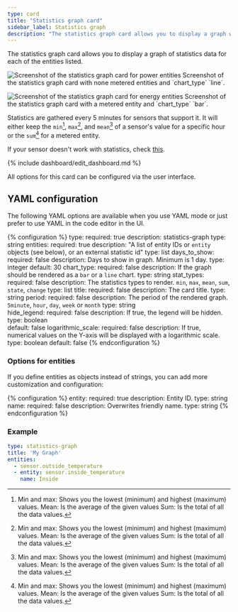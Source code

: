 ```yaml
---
type: card
title: "Statistics graph card"
sidebar_label: Statistics graph
description: "The statistics graph card allows you to display a graph with statistics data for each of the entities listed."
---
```


The statistics graph card allows you to display a graph of statistics data for each of the entities listed.

<p class='img'>
<img src='/images/dashboards/statistics_graph_line.png' alt='Screenshot of the statistics graph card for power entities'>
Screenshot of the statistics graph card with none metered entities and `chart_type` `line`.
</p>

<p class='img'>
<img src='/images/dashboards/statistics_graph_bar.png' alt='Screenshot of the statistics graph card for energy entities'>
Screenshot of the statistics graph card with a metered entity and `chart_type` `bar`.
</p>

Statistics are gathered every 5 minutes for sensors that support it. It will either keep the `min`[^1], `max`[^1], and `mean`[^1] of a sensor's value for a specific hour or the `sum`[^1] for a metered entity.

If your sensor doesn't work with statistics, check [this](/more-info/statistics/).

{% include dashboard/edit_dashboard.md %}

All options for this card can be configured via the user interface.

## YAML configuration

The following YAML options are available when you use YAML mode or just prefer to use YAML in the code editor in the UI.

{% configuration %}
type:
  required: true
  description: statistics-graph
  type: string
entities:
  required: true
  description: "A list of entity IDs or `entity` objects (see below), or an external statistic id"
  type: list
days_to_show:
  required: false
  description: Days to show in graph. Minimum is 1 day.
  type: integer
  default: 30
chart_type:
  required: false
  description: If the graph should be rendered as a `bar` or a `line` chart.
  type: string
stat_types:
  required: false
  description: The statistics types to render. `min`, `max`, `mean`, `sum`, `state`, `change`
  type: list
title:
  required: false
  description: The card title.
  type: string
period:
  required: false
  description: The period of the rendered graph. `5minute`, `hour`, `day`, `week` or `month` 
  type: string  
hide_legend:
  required: false
  description:  If true, the legend will be hidden.
  type: boolean  
  default: false
logarithmic_scale:
  required: false
  description: If true, numerical values on the Y-axis will be displayed with a logarithmic scale.
  type: boolean
  default: false
{% endconfiguration %}

### Options for entities

If you define entities as objects instead of strings, you can add more customization and configuration:

{% configuration %}
entity:
  required: true
  description: Entity ID.
  type: string
name:
  required: false
  description: Overwrites friendly name.
  type: string
{% endconfiguration %}

### Example

```yaml
type: statistics-graph
title: 'My Graph'
entities:
  - sensor.outside_temperature
  - entity: sensor.inside_temperature
    name: Inside
```
[^1]:Min and max: Shows you the lowest (minimum) and highest (maximum) values. Mean: Is the average of the given values Sum: Is the total of all the data values.
